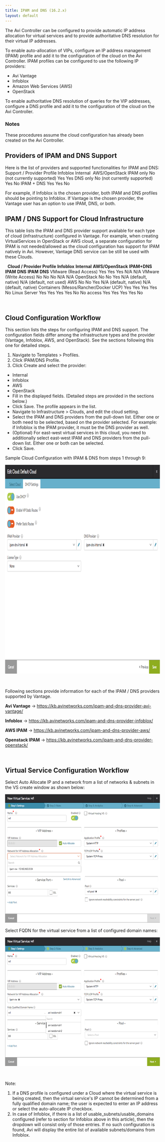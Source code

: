 ```yaml
---
title: IPAM and DNS (16.2.x)
layout: default
---
```

The Avi Controller can be configured to provide automatic IP address allocation for virtual services and to provide authoritative DNS resolution for their virtual IP addresses.

To enable auto-allocation of VIPs, configure an IP address management (IPAM) profile and add it to the configuration of the cloud on the Avi Controller. IPAM profiles can be configured to use the following IP providers:

* Avi Vantage
* Infoblox
* Amazon Web Services (AWS)
* OpenStack

To enable authoritative DNS resolution of queries for the VIP addresses, configure a DNS profile and add it to the configuration of the cloud on the Avi Controller.

### Notes

These procedures assume the cloud configuration has already been created on the Avi Controller.

## Providers of IPAM and DNS Support

Here is the list of providers and supported functionalities for IPAM and DNS:
Support / Provider Profile Infoblox Internal  AWS/OpenStack IPAM only No (not currently supported) Yes Yes DNS only No (not currently supported) Yes No IPAM + DNS Yes Yes No

For example, if Infoblox is the chosen provider, both IPAM and DNS profiles should be pointing to Infoblox. If Vantage is the chosen provider, the Vantage user has an option to use IPAM, DNS, or both.

## IPAM / DNS Support for Cloud Infrastructure

This table lists the IPAM and DNS provider support available for each type of cloud (infrastructure) configured in Vantage. For example, when creating VirtualServices in OpenStack or AWS cloud, a separate configuration for IPAM is not needed/allowed as the cloud configuration has support for IPAM natively in Avi. However, Vantage DNS service can be still be used with these Clouds.

 
**Cloud / Provider Profile** **Infoblox** **Internal** **AWS/OpenStack** **IPAM+DNS** **IPAM** **DNS** **IPAM** **DNS** VMware (Read Access) Yes Yes Yes N/A N/A VMware (Write Access) No No No N/A N/A OpenStack No No Yes N/A (default, native) N/A (default, not used) AWS No No Yes N/A (default, native) N/A (default, native) Containers (Mesos/Rancher/Docker UCP) Yes Yes Yes Yes No Linux Server Yes Yes Yes Yes No No access Yes Yes Yes Yes No

 

## Cloud Configuration Workflow

This section lists the steps for configuring IPAM and DNS support. The configuration fields differ among the infrastructure types and the provider (Vantage, Infoblox, AWS, and OpenStack). See the sections following this one for detailed steps.

1. Navigate to Templates > Profiles.
1. Click IPAM/DNS Profile.
1. Click Create and select the provider:

* Internal
* Infoblox
* AWS
* OpenStack
* Fill in the displayed fields. (Detailed steps are provided in the sections below.)
* Click Save. The profile appears in the list.
* Navigate to Infrastructure > Clouds, and edit the cloud setting.
* Select the IPAM and DNS providers from the pull-down list. Either one or both need to be selected, based on the provider selected.
For example: if Infoblox is the IPAM provider, it must be the DNS provider as well.
* (Optional) For east-west virtual services in this cloud, you need to additionally select east-west IPAM and DNS providers from the pull-down list. Either one or both can be selected.
* Click Save.

Sample Cloud Configuration with IPAM & DNS from steps 1 through 9:

<a href="img/cloud-ipam-dns.png"><img src="img/cloud-ipam-dns.png" alt="cloud-ipam-dns" width="1080" height="677"></a>

 

Following sections provide information for each of the IPAM / DNS providers supported by Vantage.

**Avi Vantage** -> <a href="/ipam-and-dns-provider-avi-vantage/">https://kb.avinetworks.com/ipam-and-dns-provider-avi-vantage/</a>

**Infoblox** -> <a href="/ipam-and-dns-provider-infoblox/">https://kb.avinetworks.com/ipam-and-dns-provider-infoblox/</a>

**AWS IPAM** -> <a href="/ipam-and-dns-provider-aws/">https://kb.avinetworks.com/ipam-and-dns-provider-aws/</a>

**Openstack IPAM** -> <a href="/ipam-and-dns-provider-openstack/">https://kb.avinetworks.com/ipam-and-dns-provider-openstack/</a>

 

## Virtual Service Configuration Workflow

Select Auto Allocate IP and a network from a list of networks & subnets in the VS create window as shown below:

<a href="img/vs-create-dns-1.png"><img src="img/vs-create-dns-1.png" alt="vs-create-dns" width="662" height="416"></a>

Select FQDN for the virtual service from a list of configured domain names:

<a href="img/vs-create-ipam-1.png"><img src="img/vs-create-ipam-1.png" alt="vs-create-ipam" width="666" height="417"></a>

 

Note:

1. If a DNS profile is configured under a Cloud where the virtual service is being created, then the virtual service's IP cannot be determined from a fully qualified domain name; the user is expected to enter an IP address or select the auto-allocate IP checkbox.
1. In case of Infoblox, if there is a list of usable_subnets/usable_domains configured (refer to section for Infoblox above in this article), then the dropdown will consist only of those entries. If no such configuration is found, Avi will display the entire list of available subnets/domains from Infoblox.
